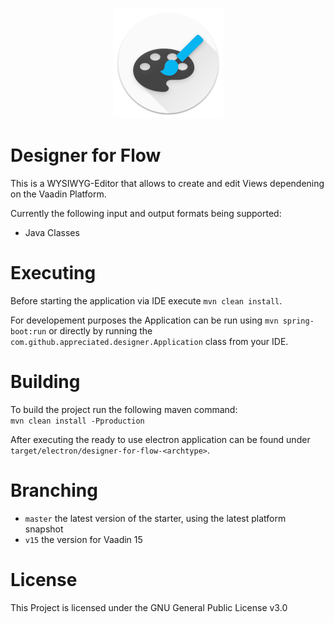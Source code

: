 <p align="center"><img src="https://github.com/appreciated/designer-for-flow/blob/master/src/main/webapp/frontend/styles/images/logo-floating-low.png">
<br>
  <h1>Designer for Flow</h1>
</p>    

This is a WYSIWYG-Editor that allows to create and edit Views dependening on the Vaadin Platform.

Currently the following input and output formats being supported:
- Java Classes    

# Executing
Before starting the application via IDE execute `mvn clean install`.

For developement purposes the Application can be run using `mvn spring-boot:run` or directly by running the `com.github.appreciated.designer.Application` class from your IDE. 

# Building
To build the project run the following maven command:  
`mvn clean install -Pproduction` 

After executing the ready to use electron application can be found under `target/electron/designer-for-flow-<archtype>`.

# Branching

* `master` the latest version of the starter, using the latest platform snapshot
* `v15` the version for Vaadin 15

# License

This Project is licensed under the GNU General Public License v3.0
